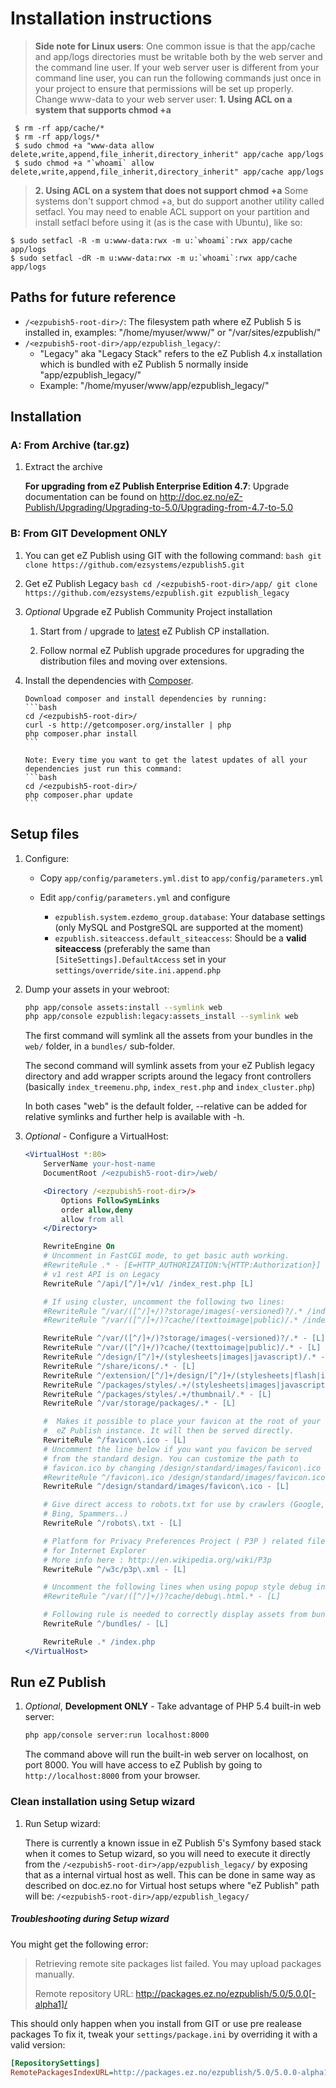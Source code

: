 # Installation instructions

> **Side note for Linux users**:
> One common issue is that the app/cache and app/logs directories must be writable both by the web server and the command line user.
> If your web server user is different from your command line user, you can run the following commands just once in your project to ensure that permissions will be set up properly. Change www-data to your web server user:
> **1. Using ACL on a system that supports chmod +a**
```
 $ rm -rf app/cache/*
 $ rm -rf app/logs/*
 $ sudo chmod +a "www-data allow delete,write,append,file_inherit,directory_inherit" app/cache app/logs
 $ sudo chmod +a "`whoami` allow delete,write,append,file_inherit,directory_inherit" app/cache app/logs
```
> **2. Using ACL on a system that does not support chmod +a**
> Some systems don't support chmod +a, but do support another utility called setfacl. You may need to enable ACL support on your partition and install setfacl before using it (as is the case with Ubuntu), like so:
```
$ sudo setfacl -R -m u:www-data:rwx -m u:`whoami`:rwx app/cache app/logs
$ sudo setfacl -dR -m u:www-data:rwx -m u:`whoami`:rwx app/cache app/logs
```


## Paths for future reference
* `/<ezpubish5-root-dir>/`: The filesystem path where eZ Publish 5 is installed in, examples: "/home/myuser/www/" or "/var/sites/ezpublish/"
* `/<ezpubish5-root-dir>/app/ezpublish_legacy/`:
	* "Legacy" aka "Legacy Stack" refers to the eZ Publish 4.x installation which is bundled with eZ Publish 5 normally inside "app/ezpublish_legacy/"
	* Example: "/home/myuser/www/app/ezpublish_legacy/"

## Installation

### A: From Archive (tar.gz)
1. Extract the archive

   **For upgrading from eZ Publish Enterprise Edition 4.7**: Upgrade documentation can be found on http://doc.ez.no/eZ-Publish/Upgrading/Upgrading-to-5.0/Upgrading-from-4.7-to-5.0

### B: From GIT **Development ONLY**
1. You can get eZ Publish using GIT with the following command:
       ```bash
       git clone https://github.com/ezsystems/ezpublish5.git
       ```

2. Get eZ Publish Legacy
       ```bash
       cd /<ezpubish5-root-dir>/app/
       git clone https://github.com/ezsystems/ezpublish.git ezpublish_legacy
       ```

3. *Optional* Upgrade eZ Publish Community Project installation
    1. Start from / upgrade to [latest](http://share.ez.no/downloads/downloads) eZ Publish CP installation.

    2. Follow normal eZ Publish upgrade procedures for upgrading the distribution files and moving over extensions.

4. Install the dependencies with [Composer](http://getcomposer.org).

       Download composer and install dependencies by running:
       ```bash
       cd /<ezpubish5-root-dir>/
       curl -s http://getcomposer.org/installer | php
       php composer.phar install
       ```

       Note: Every time you want to get the latest updates of all your dependencies just run this command:
       ```bash
       cd /<ezpubish5-root-dir>/
       php composer.phar update
       ```

## Setup files
1. Configure:
    * Copy `app/config/parameters.yml.dist` to `app/config/parameters.yml`
    * Edit `app/config/parameters.yml` and configure

         * `ezpublish.system.ezdemo_group.database`: Your database settings (only MySQL and PostgreSQL are supported at the moment)
         * `ezpublish.siteaccess.default_siteaccess`: Should be a **valid siteaccess** (preferably the same than `[SiteSettings].DefaultAccess` set in your `settings/override/site.ini.append.php`

2. Dump your assets in your webroot:

    ```bash
    php app/console assets:install --symlink web
    php app/console ezpublish:legacy:assets_install --symlink web
    ```
    The first command will symlink all the assets from your bundles in the `web/` folder, in a `bundles/` sub-folder.

    The second command will symlink assets from your eZ Publish legacy directory and add wrapper scripts around the legacy front controllers
    (basically `index_treemenu.php`, `index_rest.php` and `index_cluster.php`)

    In both cases "web" is the default folder, --relative can be added for relative symlinks and further help is available with -h.

3. *Optional* - Configure a VirtualHost:

    ```apache
    <VirtualHost *:80>
        ServerName your-host-name
        DocumentRoot /<ezpubish5-root-dir>/web/

        <Directory /<ezpubish5-root-dir>/>
            Options FollowSymLinks
            order allow,deny
            allow from all
        </Directory>

        RewriteEngine On
        # Uncomment in FastCGI mode, to get basic auth working.
        #RewriteRule .* - [E=HTTP_AUTHORIZATION:%{HTTP:Authorization}]
        # v1 rest API is on Legacy
        RewriteRule ^/api/[^/]+/v1/ /index_rest.php [L]

        # If using cluster, uncomment the following two lines:
        #RewriteRule ^/var/([^/]+/)?storage/images(-versioned)?/.* /index_cluster.php [L]
        #RewriteRule ^/var/([^/]+/)?cache/(texttoimage|public)/.* /index_cluster.php [L]

        RewriteRule ^/var/([^/]+/)?storage/images(-versioned)?/.* - [L]
        RewriteRule ^/var/([^/]+/)?cache/(texttoimage|public)/.* - [L]
        RewriteRule ^/design/[^/]+/(stylesheets|images|javascript)/.* - [L]
        RewriteRule ^/share/icons/.* - [L]
        RewriteRule ^/extension/[^/]+/design/[^/]+/(stylesheets|flash|images|lib|javascripts?)/.* - [L]
        RewriteRule ^/packages/styles/.+/(stylesheets|images|javascript)/[^/]+/.* - [L]
        RewriteRule ^/packages/styles/.+/thumbnail/.* - [L]
        RewriteRule ^/var/storage/packages/.* - [L]

        #  Makes it possible to place your favicon at the root of your
        #  eZ Publish instance. It will then be served directly.
        RewriteRule ^/favicon\.ico - [L]
        # Uncomment the line below if you want you favicon be served
        # from the standard design. You can customize the path to
        # favicon.ico by changing /design/standard/images/favicon\.ico
        #RewriteRule ^/favicon\.ico /design/standard/images/favicon.ico [L]
        RewriteRule ^/design/standard/images/favicon\.ico - [L]

        # Give direct access to robots.txt for use by crawlers (Google,
        # Bing, Spammers..)
        RewriteRule ^/robots\.txt - [L]

        # Platform for Privacy Preferences Project ( P3P ) related files
        # for Internet Explorer
        # More info here : http://en.wikipedia.org/wiki/P3p
        RewriteRule ^/w3c/p3p\.xml - [L]

        # Uncomment the following lines when using popup style debug in legacy
        #RewriteRule ^/var/([^/]+/)?cache/debug\.html.* - [L]

        # Following rule is needed to correctly display assets from bundles
        RewriteRule ^/bundles/ - [L]

        RewriteRule .* /index.php
    </VirtualHost>
    ```

## Run eZ Publish

1. *Optional*, **Development ONLY** - Take advantage of PHP 5.4 built-in web server:

    ```bash
    php app/console server:run localhost:8000
    ```
    The command above will run the built-in web server on localhost, on port 8000.
    You will have access to eZ Publish by going to `http://localhost:8000` from your browser.

### Clean installation using Setup wizard
1. Run Setup wizard:

    There is currently a known issue in eZ Publish 5's Symfony based stack when it comes to Setup wizard, so you will need to execute it directly from the `/<ezpubish5-root-dir>/app/ezpublish_legacy/` by exposing that as a internal virtual host as well.
    This can be done in same way as described on doc.ez.no for Virtual host setups where "eZ Publish" path will be: `/<ezpubish5-root-dir>/app/ezpublish_legacy/`

##### Troubleshooting during Setup wizard
You might get the following error:
> Retrieving remote site packages list failed. You may upload packages manually.
>
> Remote repository URL: http://packages.ez.no/ezpublish/5.0/5.0.0[-alpha1]/

This should only happen when you install from GIT or use pre realease packages
To fix it, tweak your `settings/package.ini` by overriding it with a valid version:

```ini
[RepositorySettings]
RemotePackagesIndexURL=http://packages.ez.no/ezpublish/5.0/5.0.0-alpha1
```
